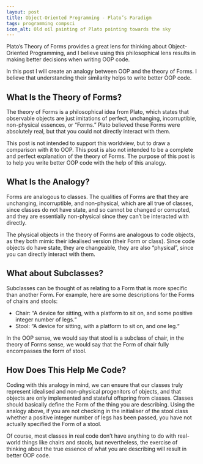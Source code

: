 ```yaml
---
layout: post
title: Object-Oriented Programming - Plato’s Paradigm
tags: programming compsci
icon_alt: Old oil painting of Plato pointing towards the sky
---
```

Plato’s Theory of Forms provides a great lens for thinking about Object-Oriented Programming, and I believe using this philosophical lens results in making better decisions when writing OOP code.

In this post I will create an analogy between OOP and the theory of Forms. I believe that understanding their similarity helps to write better OOP code.

## What Is the Theory of Forms?

The theory of Forms is a philosophical idea from Plato, which states that observable objects are just imitations of perfect, unchanging, incorruptible, non-physical essences, or “Forms.” Plato believed these Forms were absolutely real, but that you could not directly interact with them.

This post is not intended to support this worldview, but to draw a comparison with it to OOP. This post is also not intended to be a complete and perfect explanation of the theory of Forms. The purpose of this post is to help you write better OOP code with the help of this analogy.

## What Is the Analogy?

Forms are analogous to classes. The qualities of Forms are that they are unchanging, incorruptible, and non-physical, which are all true of classes, since classes do not have state, and so cannot be changed or corrupted, and they are essentially non-physical since they can’t be interacted with directly.

The physical objects in the theory of Forms are analogous to code objects, as they both mimic their idealised version (their Form or class). Since code objects do have state, they are changeable, they are also “physical”, since you can directly interact with them.

## What about Subclasses?

Subclasses can be thought of as relating to a Form that is more specific than another Form.
For example, here are some descriptions for the Forms of chairs and stools:

- Chair: “A device for sitting, with a platform to sit on, and some positive integer number of legs.“
- Stool: “A device for sitting, with a platform to sit on, and one leg.“

In the OOP sense, we would say that stool is a subclass of chair, in the theory of Forms sense, we would say that the Form of chair fully encompasses the form of stool.

## How Does This Help Me Code?

Coding with this analogy in mind, we can ensure that our classes truly represent idealised and non-physical progenitors of objects, and that objects are only implemented and stateful offspring from classes. Classes should basically define the Form of the thing you are describing. Using the analogy above, if you are not checking in the initialiser of the stool class whether a positive integer number of legs has been passed, you have not actually specified the Form of a stool.

Of course, most classes in real code don’t have anything to do with real-world things like chairs and stools, but nevertheless, the exercise of thinking about the true essence of what you are describing will result in better OOP code.
